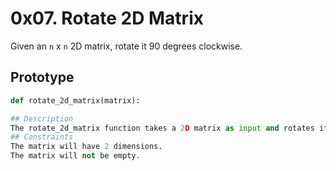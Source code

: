 # 0x07. Rotate 2D Matrix

Given an `n` x `n` 2D matrix, rotate it 90 degrees clockwise.

## Prototype

```python
def rotate_2d_matrix(matrix):

## Description
The rotate_2d_matrix function takes a 2D matrix as input and rotates it 90 degrees clockwise. The matrix is edited in-place, \nmeaning the original matrix is modified. The function does not return anything.
## Constraints
The matrix will have 2 dimensions.
The matrix will not be empty.
